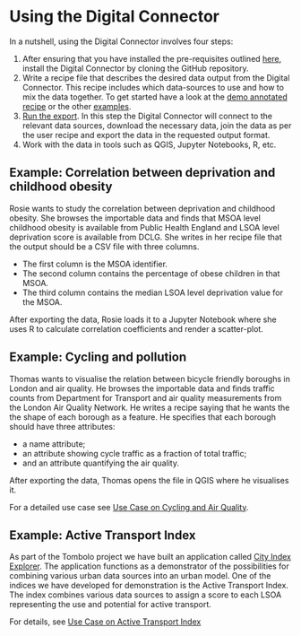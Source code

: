 # Using the Digital Connector

In a nutshell, using the Digital Connector involves four steps:

 1. After ensuring that you have installed the pre-requisites outlined [here](https://github.com/FutureCitiesCatapult/TomboloDigitalConnector#quick-start), install the Digital Connector by cloning the GitHub repository.
 1. Write a recipe file that describes the desired data output from the Digital Connector. This recipe includes which
  data-sources to use and how to mix the data together. To get started have a look at the [demo annotated recipe](https://github.com/FutureCitiesCatapult/TomboloDigitalConnector/files/1543564/annotatedRecipe.pdf)
  or the other [examples](/src/main/resources/executions/examples/).
 1. [Run the export](README.md#run-export). In this step the Digital Connector will connect to the relevant data 
 sources, download the necessary data, join the data as per the user recipe and export the data in the requested output format. 
 1. Work with the data in tools such as QGIS, Jupyter Notebooks, R, etc.

## Example: Correlation between deprivation and childhood obesity 
Rosie wants to study the correlation between deprivation and childhood obesity.
She browses the importable data and finds that MSOA level childhood obesity is available from Public Health England and LSOA level deprivation score is available from DCLG. 
She writes in her recipe file that the output should be a CSV file with three columns.

* The first column is the MSOA identifier.
* The second column contains the percentage of obese children in that MSOA.
* The third column contains the median LSOA level deprivation value for the MSOA.

After exporting the data, Rosie loads it to a Jupyter Notebook where she uses R to calculate correlation coefficients and render a scatter-plot.

## Example: Cycling and pollution 
Thomas wants to visualise the relation between bicycle friendly boroughs in London and air quality.
He browses the importable data and finds traffic counts from Department for Transport and air quality measurements from the London Air Quality Network.
He writes a recipe saying that he wants the the shape of each borough as a feature.
He specifies that each borough should have three attributes:

* a name attribute;
* an attribute showing cycle traffic as a fraction of total traffic;
* and an attribute quantifying the air quality.

After exporting the data, Thomas opens the file in QGIS where he visualises it.

For a detailed use case see [Use Case on Cycling and Air Quality](Use-Case-on-Cycling-and-Air-Quality.md). 

## Example: Active Transport Index
As part of the Tombolo project we have built an application called [City Index Explorer](https://labs.tombolo.org.uk/city-index-explorer/). The application functions as a demonstrator of the possibilities for combining various urban data sources into an urban model. One of the indices we have developed for demonstration is the Active Transport Index. The index combines various data sources to assign a score to each LSOA representing the use and potential for active transport.

For details, see [Use Case on Active Transport Index](Use-Case-on-Active-Transport-Index.md)